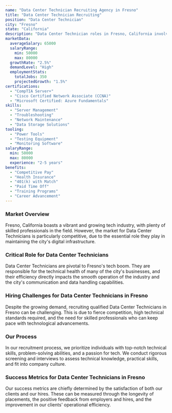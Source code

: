 ```yaml
---
name: "Data Center Technician Recruiting Agency in Fresno"
title: "Data Center Technician Recruiting"
position: "Data Center Technician"
city: "Fresno"
state: "California"
description: "Data Center Technician roles in Fresno, California involve managing and maintaining servers, ensuring data center operations, and managing data backups and storage."
marketData:
  averageSalary: 65000
  salaryRange:
    min: 50000
    max: 80000
  growthRate: "2.5%"
  demandLevel: "High"
  employmentStats:
    totalJobs: 350
    projectedGrowth: "1.5%"
certifications:
  - "CompTIA Server+"
  - "Cisco Certified Network Associate (CCNA)"
  - "Microsoft Certified: Azure Fundamentals"
skills:
  - "Server Management"
  - "Troubleshooting"
  - "Network Maintenance"
  - "Data Storage Solutions"
tooling:
  - "Power Tools"
  - "Testing Equipment"
  - "Monitoring Software"
salaryRange:
  min: 50000
  max: 80000
  experience: "2-5 years"
benefits:
  - "Competitive Pay"
  - "Health Insurance"
  - "401(k) with Match"
  - "Paid Time Off"
  - "Training Programs"
  - "Career Advancement"
---
```


### Market Overview
Fresno, California boasts a vibrant and growing tech industry, with plenty of skilled professionals in the field. However, the market for Data Center Technicians is particularly competitive, due to the essential role they play in maintaining the city's digital infrastructure.

### Critical Role for Data Center Technicians
Data Center Technicians are pivotal to Fresno's tech boom. They are responsible for the technical health of many of the city's businesses, and their efficiency directly impacts the smooth operation of the industry and the city's communication and data handling capabilities.

### Hiring Challenges for Data Center Technicians in Fresno
Despite the growing demand, recruiting qualified Data Center Technicians in Fresno can be challenging. This is due to fierce competition, high technical standards required, and the need for skilled professionals who can keep pace with technological advancements.

### Our Process
In our recruitment process, we prioritize individuals with top-notch technical skills, problem-solving abilities, and a passion for tech. We conduct rigorous screening and interviews to assess technical knowledge, practical skills, and fit into company culture.

### Success Metrics for Data Center Technicians in Fresno
Our success metrics are chiefly determined by the satisfaction of both our clients and our hires. These can be measured through the longevity of placements, the positive feedback from employers and hires, and the improvement in our clients' operational efficiency.